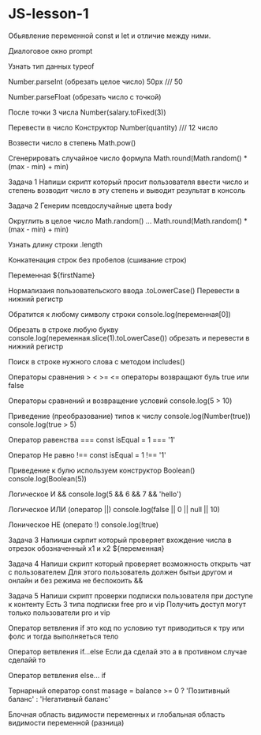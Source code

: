 # JS-lesson-1
Обьявление переменной const и let и отличие между ними.

Диалоговое окно prompt

Узнать тип данных typeof

Number.parseInt (обрезать целое число) 50px /// 50

Number.parseFloat (обрезать число с точкой)

После точки 3 числа Number(salary.toFixed(3))

Перевести в число Конструктор Number(quantity) /// 12 число

Возвести число в степень Math.pow()

Сгенерировать случайное число формула Math.round(Math.random() * (max - min) + min)

Задача 1 Напиши скрипт который просит пользователя ввести число и степень возводит число в эту степень и выводит результат в консоль

Задача 2 Генерим псевдослучайные цвета body

Округлить в целое число Math.random()    ... Math.round(Math.random() * (max - min) + min)

Узнать длину строки .length

Конкатенация строк без пробелов (сшивание строк)

Переменная ${firstName}

Нормализаия пользовательского ввода .toLowerCase() Перевести в нижний регистр

Обратится к любому символу строки console.log(переменная[0])

Обрезать в строке любую букву console.log(переменная.slice(1).toLowerCase()) обрезать и перевести в нижний регистр

Поиск в строке нужного слова с методом includes()

Операторы сравнения > < >= <= операторы возвращают буль true или false

Операторы сравнений и возвращение условий console.log(5 > 10)

Приведение (преобразование) типов к числу console.log(Number(true))   console.log(true > 5)

Оператор равенства === const isEqual = 1 === '1'

Оператор Не равно !== const isEqual = 1 !== '1'

Приведение к булю используем конструктор Boolean() console.log(Boolean(5))

Логическое И && console.log(5 && 6 && 7 && 'hello')

Логическое ИЛИ (оператор ||) console.log(false || 0 || null || 10)

Лоническое НЕ (операто !) console.log(!true)

Задача 3 Напииши скрпит который проверяет вхождение числа в отрезок обозначенный х1 и х2 ${переменная}

Задача 4 Напиши скрипт который проверяет возможность открыть чат с пользователем Для этого пользователь должен бытьи другом и онлайн и без режима не беспокоить &&

Задача 5 Напиши скрипт проверки подписки пользователя при доступе к контенту Есть 3 типа подписки free pro и vip Получить доступ могут только пользователи pro и vip

Оператор ветвления if это код по условию  тут приводиться к тру или фолс и тогда выполняеться тело

Оператор ветвления if...else Если да сделай это а в противном случае сделайй то

Оператор ветвления else... if

Тернарный оператор const masage = balance >= 0 ? 'Позитивный баланс' : 'Негативный баланс'

Блочная область видимости переменных и глобальная область видимости переменной (разница)
